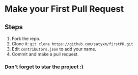 # Make your First Pull Request

## Steps
1. Fork the repo.
2. Clone it: `git clone https://github.com/satyxm/firstPR.git`
3. Edit `contributors.json` to add your name.
4. Commit and make a pull request.

### Don't forget to star the project :)
